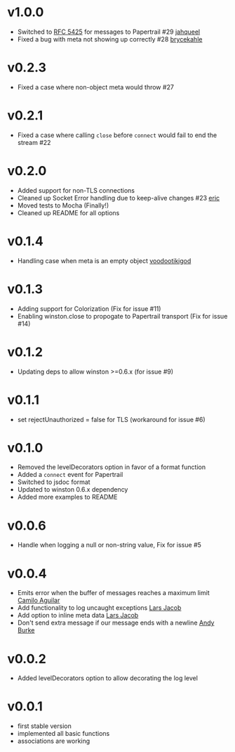 # v1.0.0 #
- Switched to [RFC 5425](https://tools.ietf.org/html/rfc5424) for messages to Papertrail #29 [jahqueel][5]
- Fixed a bug with meta not showing up correctly #28 [brycekahle][6]

# v0.2.3 #
- Fixed a case where non-object meta would throw #27

# v0.2.1 #
- Fixed a case where calling `close` before `connect` would fail to end the stream #22

# v0.2.0 #
- Added support for non-TLS connections
- Cleaned up Socket Error handling due to keep-alive changes #23 [eric][4]
- Moved tests to Mocha (Finally!)
- Cleaned up README for all options

# v0.1.4 #
- Handling case when meta is an empty object [voodootikigod][3]

# v0.1.3 #
- Adding support for Colorization (Fix for issue #11)
- Enabling winston.close to propogate to Papertrail transport (Fix for issue #14)

# v0.1.2 #
- Updating deps to allow winston >=0.6.x (for issue #9)

# v0.1.1 #
- set rejectUnauthorized = false for TLS (workaround for issue #6)

# v0.1.0 #
- Removed the levelDecorators option in favor of a format function
- Added a `connect` event for Papertrail
- Switched to jsdoc format
- Updated to winston 0.6.x dependency
- Added more examples to README

# v0.0.6 #
- Handle when logging a null or non-string value, Fix for issue #5

# v0.0.4 #
- Emits error when the buffer of messages reaches a maximum limit [Camilo Aguilar][2]
- Add functionality to log uncaught exceptions [Lars Jacob][0]
- Add option to inline meta data [Lars Jacob][0]
- Don't send extra message if our message ends with a newline [Andy Burke][1]

# v0.0.2 #
- Added levelDecorators option to allow decorating the log level

# v0.0.1 #
- first stable version
- implemented all basic functions
- associations are working

[0]: https://github.com/jaclar
[1]: https://github.com/andyburke
[2]: https://github.com/c4milo
[3]: https://github.com/voodootikigod
[4]: https://github.com/eric
[5]: https://github.com/jahqueel
[6]: https://github.com/brycekahle

